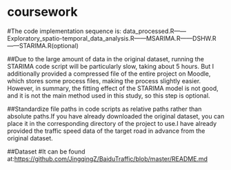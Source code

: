 # coursework
#The code implementation sequence is: data_processed.R——Exploratory_spatio-temporal_data_analysis.R——MSARIMA.R——DSHW.R——STARIMA.R(optional)

##Due to the large amount of data in the original dataset, running the STARIMA code script will be particularly slow, taking about 5 hours. But I additionally provided a compressed file of the entire project on Moodle, which stores some process files, making the process slightly easier. However, in summary, the fitting effect of the STARIMA model is not good, and it is not the main method used in this study, so this step is optional.

##Standardize file paths in code scripts as relative paths rather than absolute paths.If you have already downloaded the original dataset, you can place it in the corresponding directory of the project to use.I have already provided the traffic speed data of the target road in advance from the original dataset.

##Dataset
#It can be found at:https://github.com/JingqingZ/BaiduTraffic/blob/master/README.md
